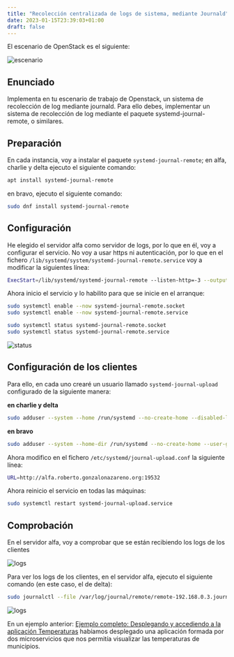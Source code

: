```yaml
---
title: "Recolección centralizada de logs de sistema, mediante Journald"
date: 2023-01-15T23:39:03+01:00
draft: false
---
```


El escenario de OpenStack es el siguiente:

![escenario](https://i.imgur.com/I7aSQqg.png)

## Enunciado

Implementa en tu escenario de trabajo de Openstack, un sistema de recolección de log mediante journald. Para ello debes, implementar un sistema de recolección de log mediante el paquete systemd-journal-remote, o similares.

## Preparación

En cada instancia, voy a instalar el paquete `systemd-journal-remote`; en alfa, charlie y delta ejecuto el siguiente comando:

```bash
apt install systemd-journal-remote
```

en bravo, ejecuto el siguiente comando:

```bash
sudo dnf install systemd-journal-remote
```

## Configuración

He elegido el servidor alfa como servidor de logs, por lo que en él, voy a configurar el servicio. No voy a usar https ni autenticación, por lo que en el fichero `/lib/systemd/system/systemd-journal-remote.service` voy a modificar la siguientes línea:

```bash
ExecStart=/lib/systemd/systemd-journal-remote --listen-http=-3 --output=/var/log/journal/remote/
```

Ahora inicio el servicio y lo habilito para que se inicie en el arranque:

```bash
sudo systemctl enable --now systemd-journal-remote.socket
sudo systemctl enable --now systemd-journal-remote.service

sudo systemctl status systemd-journal-remote.socket
sudo systemctl status systemd-journal-remote.service
```

![status](https://i.imgur.com/nKnk0fe.png)

## Configuración de los clientes

Para ello, en cada uno crearé un usuario llamado `systemd-journal-upload` configurado de la siguiente manera:

**en charlie y delta**

```bash
sudo adduser --system --home /run/systemd --no-create-home --disabled-login --group systemd-journal-upload
```

**en bravo**

```bash
sudo adduser --system --home-dir /run/systemd --no-create-home --user-group systemd-journal-upload
```

Ahora modifico en el fichero `/etc/systemd/journal-upload.conf` la siguiente línea:

```bash
URL=http://alfa.roberto.gonzalonazareno.org:19532
```

Ahora reinicio el servicio en todas las máquinas:

```bash
sudo systemctl restart systemd-journal-upload.service
```

## Comprobación

En el servidor alfa, voy a comprobar que se están recibiendo los logs de los clientes

![logs](https://i.imgur.com/4HNPxgv.png)

Para ver los logs de los clientes, en el servidor alfa, ejecuto el siguiente comando (en este caso, el de delta):

```bash
sudo journalctl --file /var/log/journal/remote/remote-192.168.0.3.journal
```

![logs](https://i.imgur.com/qnJuI9g.png)

En un ejemplo anterior: [Ejemplo completo: Desplegando y accediendo a la aplicación Temperaturas](https://github.com/josedom24/curso_kubernetes_ies/blob/main/modulo6/temperaturas.md) habíamos desplegado una aplicación formada por dos microservicios que nos permitía visualizar las temperaturas de municipios.
